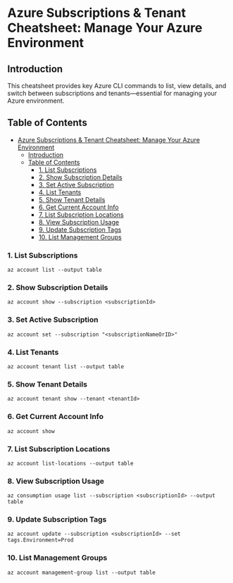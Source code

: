 # Azure Subscriptions & Tenant Cheatsheet: Manage Your Azure Environment

## Introduction
This cheatsheet provides key Azure CLI commands to list, view details, and switch between subscriptions and tenants—essential for managing your Azure environment.

## Table of Contents
- [Azure Subscriptions \& Tenant Cheatsheet: Manage Your Azure Environment](#azure-subscriptions--tenant-cheatsheet-manage-your-azure-environment)
  - [Introduction](#introduction)
  - [Table of Contents](#table-of-contents)
    - [1. List Subscriptions](#1-list-subscriptions)
    - [2. Show Subscription Details](#2-show-subscription-details)
    - [3. Set Active Subscription](#3-set-active-subscription)
    - [4. List Tenants](#4-list-tenants)
    - [5. Show Tenant Details](#5-show-tenant-details)
    - [6. Get Current Account Info](#6-get-current-account-info)
    - [7. List Subscription Locations](#7-list-subscription-locations)
    - [8. View Subscription Usage](#8-view-subscription-usage)
    - [9. Update Subscription Tags](#9-update-subscription-tags)
    - [10. List Management Groups](#10-list-management-groups)

<a id="list-subscriptions"></a>
### 1. List Subscriptions  
```
az account list --output table
```

<a id="show-subscription-details"></a>
### 2. Show Subscription Details  
```
az account show --subscription <subscriptionId>
```

<a id="set-active-subscription"></a>
### 3. Set Active Subscription  
```
az account set --subscription "<subscriptionNameOrID>"
```

<a id="list-tenants"></a>
### 4. List Tenants  
```
az account tenant list --output table
```

<a id="show-tenant-details"></a>
### 5. Show Tenant Details  
```
az account tenant show --tenant <tenantId>
```

<a id="get-current-account-info"></a>
### 6. Get Current Account Info  
```
az account show
```

<a id="list-subscription-locations"></a>
### 7. List Subscription Locations  
```
az account list-locations --output table
```

<a id="view-subscription-usage"></a>
### 8. View Subscription Usage  
```
az consumption usage list --subscription <subscriptionId> --output table
```

<a id="update-subscription-tags"></a>
### 9. Update Subscription Tags  
```
az account update --subscription <subscriptionId> --set tags.Environment=Prod
```

<a id="list-management-groups"></a>
### 10. List Management Groups  
```
az account management-group list --output table
```

